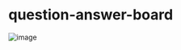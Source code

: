 # question-answer-board

![image](https://github.com/Jung-seo/question-answer-board/assets/129936426/247ddc0b-3a1f-4326-99e2-2f78a0438de6)
